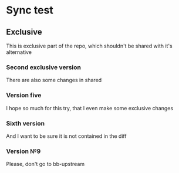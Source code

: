# Sync test

## Exclusive

This is exclusive part of the repo, which shouldn't be shared with it's alternative

### Second exclusive version

There are also some changes in shared

### Version five

I hope so much for this try, that I even make some exclusive changes

### Sixth version

And I want to be sure it is not contained in the diff

### Version №9

Please, don't go to bb-upstream
